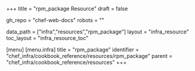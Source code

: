 +++
title = "rpm_package Resource"
draft = false

gh_repo = "chef-web-docs"
robots = ""

data_path = ["infra","resources","rpm_package"]
layout = "infra_resource"
toc_layout = "infra_resource_toc"


[menu]
  [menu.infra]
    title = "rpm_package"
    identifier = "chef_infra/cookbook_reference/resources/rpm_package"
    parent = "chef_infra/cookbook_reference/resources"
+++

<!-- The contents of this page are automatically generated from the rpm_package.yaml file in the data directory. -->
<!-- To suggest a change, edit the https://github.com/chef/chef/blob/master/lib/chef/resource/rpm_package.rb file
      and submit a pull request to the https://github.com/chef/chef repository. -->
